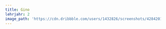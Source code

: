 ```yaml
---
title: Gino
lehrjahr: 2
image_path: 'https://cdn.dribbble.com/users/1432826/screenshots/4284201/1-01.png'
---
```


